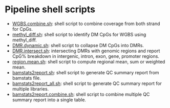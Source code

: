 Pipeline shell scripts
=======================
* [WGBS.combine.sh](./WGBS.combine.sh): shell script to combine coverage from both strand for CpGs.
* [methyl_diff.sh](./methyl_diff.sh): shell script to identify DM CpGs for WGBS using methyl_diff.  
* [DMR.dynamic.sh](./DMR.dynamic.sh): shell script to collapse DM CpGs into DMRs.
* [DMR.intersect.sh](./DMR.intersect.sh): intersecting DMRs with genomic regions and report CpG% breakdown in intergenic, intron, exon, gene, promoter regions.     
* [region.mean.sh](./region.mean.sh): shell script to compute regional mean, sum or weighted mean.   
* [bamstats2report.sh](./bamstats2report.sh): shell script to generate QC summary report from bamstats file.
* [bamstats2report_all.sh](./bamstats2report_all.sh): shell script to generate QC summary report for multiple libraries.
* [bamstats2report.combine.sh](./bamstats2report.combine.sh): shell script to combine multiple QC summary report into a single table.
